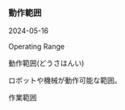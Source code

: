 <article id="動作範囲">

### 動作範囲

<p class="st_update_header">2024-05-16</p>
<p class="st_name_header_en">Operating Range</p>
<p class="st_name_header_jp">動作範囲(どうさはんい)</p>
<div class="article_explanation">ロボットや機械が動作可能な範囲。</div>
<p class="st_name_header_synonyms">作業範囲</p>
</article>
